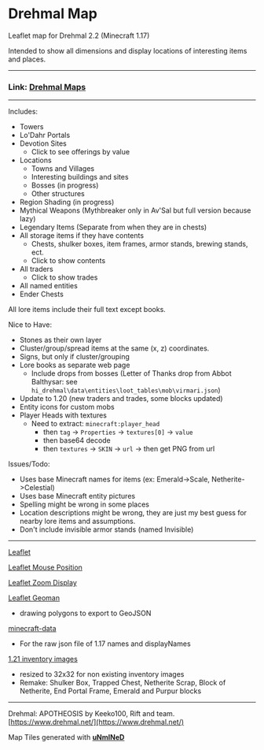 # Drehmal Map
Leaflet map for Drehmal 2.2 (Minecraft 1.17)

Intended to show all dimensions and display locations of interesting items and places.

---
### Link: **[Drehmal Maps](https://zachaa.github.io/DrehmalMap/)**
---

Includes:
- Towers
- Lo'Dahr Portals
- Devotion Sites
    - Click to see offerings by value
- Locations
    - Towns and Villages
    - Interesting buildings and sites
    - Bosses (in progress)
    - Other structures
- Region Shading (in progress)
- Mythical Weapons (Mythbreaker only in Av'Sal but full version because lazy)
- Legendary Items (Separate from when they are in chests)
- All storage items if they have contents
    - Chests, shulker boxes, item frames, armor stands, brewing stands, ect.
    - Click to show contents
- All traders
    - Click to show trades
- All named entities
- Ender Chests

All lore items include their full text except books.

Nice to Have:
- Stones as their own layer
- Cluster/group/spread items at the same (x, z) coordinates.
- Signs, but only if cluster/grouping
- Lore books as separate web page
    - Include drops from bosses (Letter of Thanks drop from Abbot Balthysar: see `hi_drehmal\data\entities\loot_tables\mob\virmari.json`)
- Update to 1.20 (new traders and trades, some blocks updated)
- Entity icons for custom mobs
- Player Heads with textures
    - Need to extract: `minecraft:player_head`
        - then `tag` -> `Properties` -> `textures[0]` -> `value`
        - then base64 decode
        - then `textures` -> `SKIN` -> `url` -> then get PNG from url

Issues/Todo:
- Uses base Minecraft names for items (ex: Emerald->Scale, Netherite->Celestial)
- Uses base Minecraft entity pictures
- Spelling might be wrong in some places
- Location descriptions might be wrong, they are just my best guess for nearby lore items and assumptions.
- Don't include invisible armor stands (named Invisible)

---
[Leaflet](https://leafletjs.com/)

[Leaflet Mouse Position](https://github.com/ardhi/Leaflet.MousePosition)

[Leaflet Zoom Display](https://github.com/azavea/Leaflet.zoomdisplay)

[Leaflet Geoman](https://geoman.io/docs)
- drawing polygons to export to GeoJSON

[minecraft-data](https://github.com/PrismarineJS/minecraft-data)
- For the raw json file of 1.17 names and displayNames

[1.21 inventory images](https://www.okamisquadron.com/downloads/1-21-images)
- resized to 32x32 for non existing inventory images
- Remake: Shulker Box, Trapped Chest, Netherite Scrap, Block of Netherite, End Portal Frame, Emerald and Purpur blocks
---
Drehmal: APOTHEOSIS by Keeko100, Rift and team. [https://www.drehmal.net/](https://www.drehmal.net/)

Map Tiles generated with **[uNmINeD](https://unmined.net/)**
